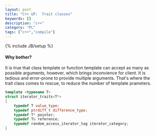 ```yaml
---
layout: post
title: "C++ GP:  Trait classes"
keywords: []
description: "c++"
category: "PL"
tags: ["c++","compile"]
---
```

{% include JB/setup %}

#### Why bother?
It is true that class template or function template can accept as many as
possible arguments, however, which brings inconvience for client. It is tedious
and error-prone to provide multiple arguments. 
That's where the trait class comes to rescue, to reduce the number of template
prameters.




```cpp
template <typename T>
struct iterator_traits<T*>
{
	typedef T value_type;
	typedef ptrdiff_t difference_type;
	typedef T* pointer;
	typedef T& reference;
	typedef random_access_iterator_tag iterator_category;
}	
```
